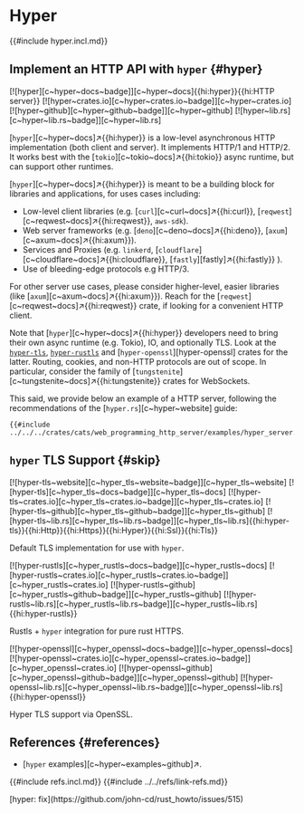 # Hyper

{{#include hyper.incl.md}}

## Implement an HTTP API with `hyper` {#hyper}

[![hyper][c~hyper~docs~badge]][c~hyper~docs]{{hi:hyper}}{{hi:HTTP server}}
[![hyper~crates.io][c~hyper~crates.io~badge]][c~hyper~crates.io]
[![hyper~github][c~hyper~github~badge]][c~hyper~github]
[![hyper~lib.rs][c~hyper~lib.rs~badge]][c~hyper~lib.rs]

[`hyper`][c~hyper~docs]↗{{hi:hyper}} is a low-level asynchronous HTTP implementation (both client and server). It implements HTTP/1 and HTTP/2. It works best with the [`tokio`][c~tokio~docs]↗{{hi:tokio}} async runtime, but can support other runtimes.

[`hyper`][c~hyper~docs]↗{{hi:hyper}} is meant to be a building block for libraries and applications, for uses cases including:

- Low-level client libraries (e.g. [`curl`][c~curl~docs]↗{{hi:curl}}, [`reqwest`][c~reqwest~docs]↗{{hi:reqwest}}, `aws-sdk`).
- Web server frameworks (e.g. [`deno`][c~deno~docs]↗{{hi:deno}}, [`axum`][c~axum~docs]↗{{hi:axum}}).
- Services and Proxies (e.g. `linkerd`, [`cloudflare`][c~cloudflare~docs]↗{{hi:cloudflare}}, [`fastly`][fastly]↗{{hi:fastly}} ).
- Use of bleeding-edge protocols e.g HTTP/3.

For other server use cases, please consider higher-level, easier libraries (like [`axum`][c~axum~docs]↗{{hi:axum}}). Reach for the [`reqwest`][c~reqwest~docs]↗{{hi:reqwest}} crate, if looking for a convenient HTTP client.

Note that [`hyper`][c~hyper~docs]↗{{hi:hyper}} developers need to bring their own async runtime (e.g. Tokio), IO, and optionally TLS. Look at the [`hyper-tls`](https://crates.io/crates/hyper-tls), [`hyper-rustls`](https://crates.io/crates/hyper-rustls) and [`hyper-openssl`][hyper-openssl] crates for the latter. Routing, cookies, and non-HTTP protocols are out of scope. In particular, consider the family of [`tungstenite`][c~tungstenite~docs]↗{{hi:tungstenite}} crates for WebSockets.

This said, we provide below an example of a HTTP server, following the recommendations of the [`hyper.rs`][c~hyper~website] guide:

```rust,editable
{{#include ../../../crates/cats/web_programming_http_server/examples/hyper_server.rs:example}}
```

## `hyper` TLS Support {#skip}

[![hyper-tls~website][c~hyper_tls~website~badge]][c~hyper_tls~website] [![hyper-tls][c~hyper_tls~docs~badge]][c~hyper_tls~docs] [![hyper-tls~crates.io][c~hyper_tls~crates.io~badge]][c~hyper_tls~crates.io] [![hyper-tls~github][c~hyper_tls~github~badge]][c~hyper_tls~github] [![hyper-tls~lib.rs][c~hyper_tls~lib.rs~badge]][c~hyper_tls~lib.rs]{{hi:hyper-tls}}{{hi:Http}}{{hi:Https}}{{hi:Hyper}}{{hi:Ssl}}{{hi:Tls}}

Default TLS implementation for use with `hyper`.

[![hyper-rustls][c~hyper_rustls~docs~badge]][c~hyper_rustls~docs] [![hyper-rustls~crates.io][c~hyper_rustls~crates.io~badge]][c~hyper_rustls~crates.io] [![hyper-rustls~github][c~hyper_rustls~github~badge]][c~hyper_rustls~github] [![hyper-rustls~lib.rs][c~hyper_rustls~lib.rs~badge]][c~hyper_rustls~lib.rs]{{hi:hyper-rustls}}

Rustls + `hyper` integration for pure rust HTTPS.

[![hyper-openssl][c~hyper_openssl~docs~badge]][c~hyper_openssl~docs] [![hyper-openssl~crates.io][c~hyper_openssl~crates.io~badge]][c~hyper_openssl~crates.io] [![hyper-openssl~github][c~hyper_openssl~github~badge]][c~hyper_openssl~github] [![hyper-openssl~lib.rs][c~hyper_openssl~lib.rs~badge]][c~hyper_openssl~lib.rs]{{hi:hyper-openssl}}

Hyper TLS support via OpenSSL.

## References {#references}

- [`hyper` examples][c~hyper~examples~github]↗.

{{#include refs.incl.md}}
{{#include ../../refs/link-refs.md}}

<div class="hidden">
[hyper: fix](https://github.com/john-cd/rust_howto/issues/515)
</div>
